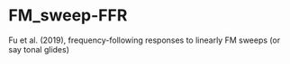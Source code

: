# FM_sweep-FFR
Fu et al. (2019), frequency-following responses to linearly FM sweeps (or say tonal glides)
